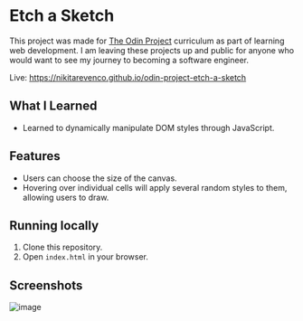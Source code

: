 # Etch a Sketch

This project was made for [The Odin Project](https://www.theodinproject.com/) curriculum as part of learning web development. I am leaving these projects up and public for anyone who would want to see my journey to becoming a software engineer. 

Live: https://nikitarevenco.github.io/odin-project-etch-a-sketch

## What I Learned

- Learned to dynamically manipulate DOM styles through JavaScript.

## Features

- Users can choose the size of the canvas.
- Hovering over individual cells will apply several random styles to them, allowing users to draw.

## Running locally

1. Clone this repository.
2. Open `index.html` in your browser.

## Screenshots

![image](https://github.com/user-attachments/assets/6a00972a-2342-42f7-b8c0-ade2647ddce5)
